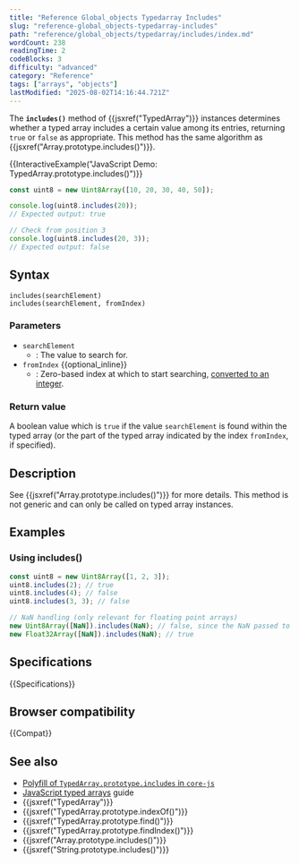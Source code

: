 ```yaml
---
title: "Reference Global_objects Typedarray Includes"
slug: "reference-global_objects-typedarray-includes"
path: "reference/global_objects/typedarray/includes/index.md"
wordCount: 238
readingTime: 2
codeBlocks: 3
difficulty: "advanced"
category: "Reference"
tags: ["arrays", "objects"]
lastModified: "2025-08-02T14:16:44.721Z"
---
```



The **`includes()`** method of {{jsxref("TypedArray")}} instances determines whether a typed array includes a certain value among its entries, returning `true` or `false` as appropriate. This method has the same algorithm as {{jsxref("Array.prototype.includes()")}}.

{{InteractiveExample("JavaScript Demo: TypedArray.prototype.includes()")}}

```js interactive-example
const uint8 = new Uint8Array([10, 20, 30, 40, 50]);

console.log(uint8.includes(20));
// Expected output: true

// Check from position 3
console.log(uint8.includes(20, 3));
// Expected output: false
```

## Syntax

```js-nolint
includes(searchElement)
includes(searchElement, fromIndex)
```

### Parameters

- `searchElement`
  - : The value to search for.
- `fromIndex` {{optional_inline}}
  - : Zero-based index at which to start searching, [converted to an integer](/en-US/docs/Web/JavaScript/Reference/Global_Objects/Number#integer_conversion).

### Return value

A boolean value which is `true` if the value `searchElement` is found within the typed array (or the part of the typed array indicated by the index `fromIndex`, if specified).

## Description

See {{jsxref("Array.prototype.includes()")}} for more details. This method is not generic and can only be called on typed array instances.

## Examples

### Using includes()

```js
const uint8 = new Uint8Array([1, 2, 3]);
uint8.includes(2); // true
uint8.includes(4); // false
uint8.includes(3, 3); // false

// NaN handling (only relevant for floating point arrays)
new Uint8Array([NaN]).includes(NaN); // false, since the NaN passed to the constructor gets converted to 0
new Float32Array([NaN]).includes(NaN); // true
```

## Specifications

{{Specifications}}

## Browser compatibility

{{Compat}}

## See also

- [Polyfill of `TypedArray.prototype.includes` in `core-js`](https://github.com/zloirock/core-js#ecmascript-typed-arrays)
- [JavaScript typed arrays](/en-US/docs/Web/JavaScript/Guide/Typed_arrays) guide
- {{jsxref("TypedArray")}}
- {{jsxref("TypedArray.prototype.indexOf()")}}
- {{jsxref("TypedArray.prototype.find()")}}
- {{jsxref("TypedArray.prototype.findIndex()")}}
- {{jsxref("Array.prototype.includes()")}}
- {{jsxref("String.prototype.includes()")}}
